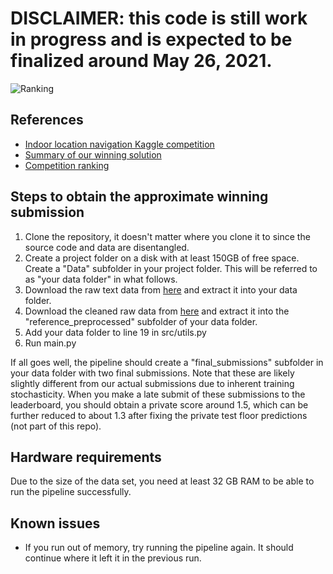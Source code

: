 # DISCLAIMER: this code is still work in progress and is expected to be finalized around May 26, 2021.  

![Ranking](https://i.ibb.co/KhzRZ72/final-ranking.png)

## References
- [Indoor location navigation Kaggle competition](https://www.kaggle.com/c/indoor-location-navigation/)
- [Summary of our winning solution](https://www.kaggle.com/c/indoor-location-navigation/discussion/240176)
- [Competition ranking](https://www.kaggle.com/c/indoor-location-navigation/leaderboard)

## Steps to obtain the approximate winning submission
1. Clone the repository, it doesn't matter where you clone it to since the source code and data are disentangled.
1. Create a project folder on a disk with at least 150GB of free space. Create a "Data" subfolder in your project folder. This will be referred to as "your data folder" in what follows.
1. Download the raw text data from [here](https://www.kaggle.com/c/indoor-location-navigation/data) and extract it into your data folder.
1. Download the cleaned raw data from [here](https://www.kaggle.com/tomokikmogura/indoor-location-navigation-path-files?select=train) and extract it into the "reference_preprocessed" subfolder of your data folder.
1. Add your data folder to line 19 in src/utils.py
1. Run main.py
  
If all goes well, the pipeline should create a "final_submissions" subfolder in your data folder with two final submissions. Note that these are likely slightly different from our actual submissions due to inherent training stochasticity. When you make a late submit of these submissions to the leaderboard, you should obtain a private score around 1.5, which can be further reduced to about 1.3 after fixing the private test floor predictions (not part of this repo).

## Hardware requirements
Due to the size of the data set, you need at least 32 GB RAM to be able to run the pipeline successfully.

## Known issues
- If you run out of memory, try running the pipeline again. It should continue where it left it in the previous run.
